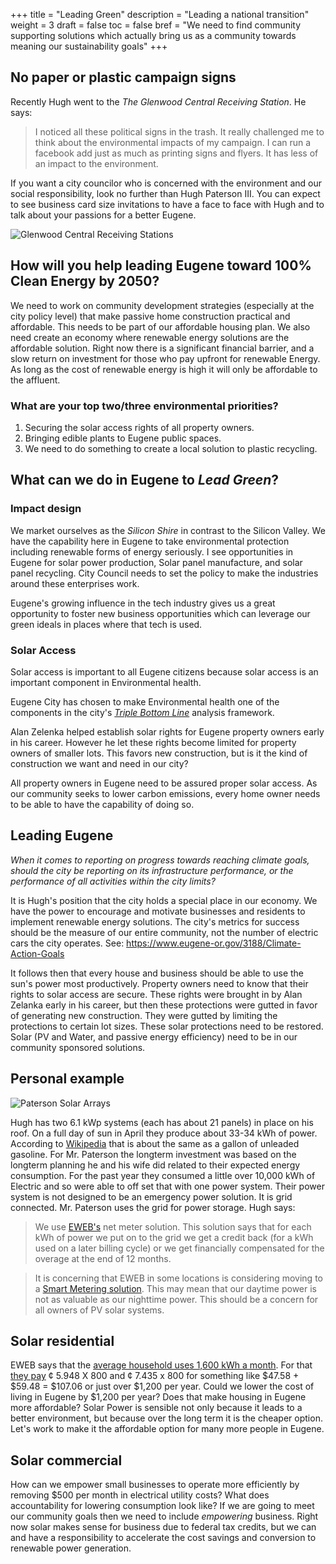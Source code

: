 +++
title = "Leading Green"
description = "Leading a national transition"
weight = 3
draft = false
toc = false
bref = "We need to find community supporting solutions which actually bring us as a community towards meaning our sustainability goals"
+++

## No paper or plastic campaign signs

Recently Hugh went to the _The Glenwood Central Receiving Station_. He says:

>I noticed all these political signs in the trash. It really challenged me to think about the environmental impacts of my campaign. I can run a facebook add just as much as printing signs and flyers. It has less of an impact to the environment.

If you want a city councilor who is concerned with the environment and our social responsibility, look no further than Hugh Paterson III. You can expect to see business card size invitations to have a face to face with Hugh and to talk about your passions for a better Eugene.

<img src="/img/Political-Waste.JPG" alt="Glenwood Central Receiving Stations" />


## How will you help leading Eugene toward 100% Clean Energy by 2050?
We need to work on community development strategies (especially at the city policy level) that make passive home construction practical and affordable. This needs to be part of our affordable housing plan. We also need create an economy where renewable energy solutions are the affordable solution. Right now there is a significant financial barrier, and a slow return on investment for those who pay upfront for renewable Energy. As long as the cost of renewable energy is high it will only be affordable to the affluent.

### What are your top two/three environmental priorities?
1. Securing the solar access rights of all property owners.
2. Bringing edible plants to Eugene public spaces.
3. We need to do something to create a local solution to plastic recycling.

## What can we do in Eugene to _Lead Green_?

### Impact design
We market ourselves as the _Silicon Shire_ in contrast to the Silicon Valley. We have the capability here in Eugene to take environmental protection including renewable forms of energy seriously. I see opportunities in Eugene for solar power production, Solar panel manufacture, and solar panel recycling. City Council needs to set the policy to make the industries around these enterprises work.

Eugene's growing influence in the tech industry gives us a great opportunity to foster new business opportunities which can leverage our green ideals in places where that tech is used.

### Solar Access
Solar access is important to all Eugene citizens because solar access is an important component in Environmental health.

Eugene City has chosen to make Environmental health one of the components in the city's _[Triple Bottom Line](https://www.eugene-or.gov/512/Triple-Bottom-Line)_ analysis framework.

Alan Zelenka helped establish solar rights for Eugene property owners early in his career. However he let these rights become limited for property owners of smaller lots. This favors new construction, but is it the kind of construction we want and need in our city?

All property owners in Eugene need to be assured proper solar access. As our community seeks to lower carbon emissions, every home owner needs to be able to have the capability of doing so.

## Leading Eugene

_When it comes to reporting on progress towards reaching climate goals, should the city be reporting on its infrastructure performance, or the performance of all activities within the city limits?_

It is Hugh's position that the city holds a special place in our economy. We have the power to encourage and motivate businesses and residents to implement renewable energy solutions.  The city's metrics for success should be the measure of our entire community, not the number of electric cars the city operates. See: https://www.eugene-or.gov/3188/Climate-Action-Goals

It follows then that every house and business should be able to use the sun's power most productively. Property owners need to know that their rights to solar access are secure. These rights were brought in by Alan Zelanka early in his career, but then these protections were gutted in favor of generating new construction. They were gutted by limiting the protections to certain lot sizes. These solar protections need to be restored. Solar (PV and Water, and passive energy efficiency) need to be in our community sponsored solutions.

## Personal example

<img src="/img/Paterson-solar.JPG" alt="Paterson Solar Arrays" />

Hugh has two 6.1 kWp systems (each has about 21 panels) in place on his roof. On a full day of sun in April they produce about 33-34 kWh of power. According to [Wikipedia](https://en.wikipedia.org/wiki/Gasoline_gallon_equivalent) that is about the same as a gallon of unleaded gasoline. For Mr. Paterson the longterm investment was based on the longterm planning he and his wife did related to their expected energy consumption. For the past year they consumed a little over 10,000 kWh of Electric and so were able to off set that with one power system. Their power system is not designed to be an emergency power solution. It is grid connected. Mr. Paterson uses the grid for power storage. Hugh says:

>We use [EWEB's](http://www.eweb.org/residential-customers/going-green/solar-electric) net meter solution. This solution says that for each kWh of power we put on to the grid we get a credit back (for a kWh used on a later billing cycle) or we get financially compensated for the overage at the end of 12 months.  

>It is concerning that EWEB in some locations is considering moving to a [Smart Metering solution](http://www.eweb.org/residential-customers/smart-meters-and-smart-grid/opt-out-program). This may mean that our daytime power is not as valuable as our nighttime power. This should be a concern for all owners of PV solar systems.

## Solar residential

EWEB says that the [average household uses 1,600 kWh a month](http://www.eweb.org/business-customers/going-green/greenpower-for-business). For that [they pay](http://www.eweb.org/residential-customers/residential-pricing)  ¢ 5.948 X 800 and ¢ 7.435 x 800 for something like  $47.58 + $59.48 = $107.06 or just over $1,200 per year. Could we lower the cost of living in Eugene by $1,200 per year? Does that make housing in Eugene more affordable? Solar Power is sensible not only because it leads to a better environment, but because over the long term it is the cheaper option. Let's work to make it the affordable option for many more people in Eugene.

## Solar commercial

How can we empower small businesses to operate more efficiently by removing $500 per month in electrical utility costs? What does accountability for lowering consumption look like? If we are going to meet our community goals then we need to include _empowering_ business. Right now solar makes sense for business due to federal tax credits, but we can and have a responsibility to accelerate the cost savings and conversion to renewable power generation.
